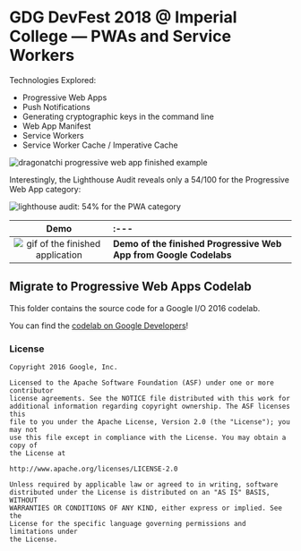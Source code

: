 # GDG DevFest 2018 @ Imperial College — PWAs and Service Workers

Technologies Explored:
<ul>
<li>Progressive Web Apps</li>
<li>Push Notifications</li>
<li>Generating cryptographic keys in the command line</li>
<li>Web App Manifest</li>
<li>Service Workers</li>
<li>Service Worker Cache / Imperative Cache</li>
</ul>

![dragonatchi progressive web app finished example](https://github.com/nataliemarleny/migrate-to-progressive-web-app/blob/master/readme/pwa-service-workers-completed-natalie-marleny.png)

Interestingly, the Lighthouse Audit reveals only a 54/100 for the Progressive Web App category:

![lighthouse audit: 54% for the PWA category](https://github.com/nataliemarleny/migrate-to-progressive-web-app/blob/master/readme/lighthouse-audit.png)

| Demo | :--- |
| :---: | :--- |
| ![gif of the finished application](https://github.com/nataliemarleny/migrate-to-progressive-web-app/blob/master/readme/progressive-web-app.gif)  | **Demo of the finished Progressive Web App from Google Codelabs**|


## Migrate to Progressive Web Apps Codelab

This folder contains the source code for a Google I/O 2016 codelab.

You can find the [codelab on Google Developers](https://codelabs.developers.google.com/codelabs/migrate-to-progressive-web-apps/)!

### License

```
Copyright 2016 Google, Inc.

Licensed to the Apache Software Foundation (ASF) under one or more contributor
license agreements. See the NOTICE file distributed with this work for
additional information regarding copyright ownership. The ASF licenses this
file to you under the Apache License, Version 2.0 (the "License"); you may not
use this file except in compliance with the License. You may obtain a copy of
the License at

http://www.apache.org/licenses/LICENSE-2.0

Unless required by applicable law or agreed to in writing, software
distributed under the License is distributed on an "AS IS" BASIS, WITHOUT
WARRANTIES OR CONDITIONS OF ANY KIND, either express or implied. See the
License for the specific language governing permissions and limitations under
the License.
```
